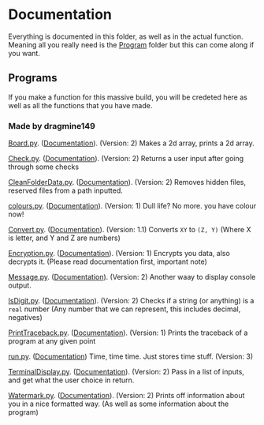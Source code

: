 # Documentation

Everything is documented in this folder, as well as in the actual function. Meaning all you really need is the [Program](../PythonFunctions/) folder but this can come along if you want.

## Programs

If you make a function for this massive build, you will be credeted here as well as all the functions that you have made.

### Made by dragmine149

[Board.py](../PythonFunctions/Board.py). ([Documentation](board.md)). (Version: 2)
Makes a 2d array, prints a 2d array.

[Check.py](../PythonFunctions/Check.py). ([Documentation](Check.md)). (Version: 2)
Returns a user input after going through some checks

[CleanFolderData.py](../PythonFunctions/CleanFolderData.py). ([Documentation](CleanFolderData.md)). (Version: 2)
Removes hidden files, reserved files from a path inputted.

[colours.py](../PythonFunctions/colours.py). ([Documentation](colours.md)). (Version: 1)
Dull life? No more. you have colour now!

[Convert.py](../PythonFunctions/Convert.py). ([Documentation](Convert.md)). (Version: 1.1)
Converts `XY` to `(Z, Y)` (Where X is letter, and Y and Z are numbers)

[Encryption.py](../PythonFunctions/Encryption.py). ([Documentation](Encryption.md)). (Version: 1)
Encrypts you data, also decrypts it. (Please read documentation first, important note)

[Message.py](../PythonFunctions/Message.py). ([Documentation](Message.md)). (Version: 2)
Another waay to display console output.

[IsDigit.py](../PythonFunctions/IsDigit.py). ([Documentation](IsDigit.md)). (Version: 2)
Checks if a string (or anything) is a `real` number (Any number that we can represent, this includes decimal, negatives)

[PrintTraceback.py](../PythonFunctions/PrintTraceback.py). ([Documentation](PrintTraceback.md)). (Version: 1)
Prints the traceback of a program at any given point

[run.py](../PythonFunctions/run.py). ([Documentation](run.md))
Time, time time. Just stores time stuff. (Version: 3)

[TerminalDisplay.py](../PythonFunctions/TerminalDisplay.py). ([Documentation](TerminalDisplay.md)). (Version: 2)
Pass in a list of inputs, and get what the user choice in return.

[Watermark.py](../PythonFunctions/watermark.py). ([Documentation](watermark.md)). (Version: 2)
Prints off information about you in a nice formatted way. (As well as some information about the program)
